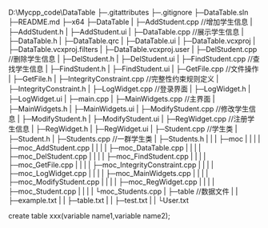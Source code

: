 D:\Mycpp_code\DataTable
├─.gitattributes
├─.gitignore
├─DataTable.sln
├─README.md
├─x64
├─DataTable
|     ├─AddStudent.cpp //增加学生信息
|     ├─AddStudent.h
|     ├─AddStudent.ui
|     ├─DataTable.cpp //展示学生信息
|     ├─DataTable.h
|     ├─DataTable.qrc
|     ├─DataTable.ui
|     ├─DataTable.vcxproj
|     ├─DataTable.vcxproj.filters
|     ├─DataTable.vcxproj.user
|     ├─DelStudent.cpp //删除学生信息
|     ├─DelStudent.h
|     ├─DelStudent.ui
|     ├─FindStudent.cpp //查找学生信息
|     ├─FindStudent.h
|     ├─FindStudent.ui
|     ├─GetFile.cpp //文件操作
|     ├─GetFile.h
|     ├─IntegrityConstraint.cpp //完整性约束规则定义
|     ├─IntegrityConstraint.h
|     ├─LogWidget.cpp //登录界面
|     ├─LogWidget.h
|     ├─LogWidget.ui
|     ├─main.cpp
|     ├─MainWidgets.cpp //主界面
|     ├─MainWidgets.h
|     ├─MainWidgets.ui
|     ├─ModifyStudent.cpp //修改学生信息
|     ├─ModifyStudent.h
|     ├─ModifyStudent.ui
|     ├─RegWidget.cpp //注册学生信息
|     ├─RegWidget.h
|     ├─RegWidget.ui
|     ├─Student.cpp //学生类
|     ├─Student.h
|     ├─Students.cpp //一群学生类
|     ├─Students.h
|     |  |   ├─moc
|     |  |   |  ├─moc_AddStudent.cpp
|     |  |   |  ├─moc_DataTable.cpp
|     |  |   |  ├─moc_DelStudent.cpp
|     |  |   |  ├─moc_FindStudent.cpp
|     |  |   |  ├─moc_GetFile.cpp
|     |  |   |  ├─moc_IntegrityConstraint.cpp 
|     |  |   |  ├─moc_LogWidget.cpp
|     |  |   |  ├─moc_MainWidgets.cpp
|     |  |   |  ├─moc_ModifyStudent.cpp
|     |  |   |  ├─moc_RegWidget.cpp
|     |  |   |  ├─moc_Student.cpp
|     |  |   |  └moc_Students.cpp
|     ├─table //数据文件
|     |   ├─example.txt
|     |   ├─table.txt
|     |   ├─test.txt
|     |   └User.txt

create table xxx(variable name1,variable name2);
